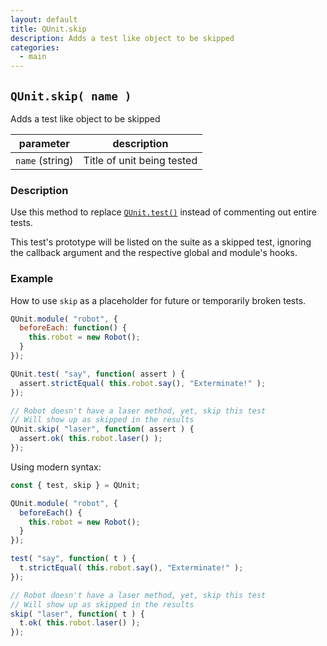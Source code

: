 ```yaml
---
layout: default
title: QUnit.skip
description: Adds a test like object to be skipped
categories:
  - main
---
```


## `QUnit.skip( name )`

Adds a test like object to be skipped

| parameter | description |
|-----------|-------------|
| `name` (string) | Title of unit being tested |

### Description

Use this method to replace [`QUnit.test()`](/main/QUnit.test/) instead of commenting out entire tests.

This test's prototype will be listed on the suite as a skipped test, ignoring the callback argument and the respective global and module's hooks.

### Example

How to use `skip` as a placeholder for future or temporarily broken tests.

```js
QUnit.module( "robot", {
  beforeEach: function() {
    this.robot = new Robot();
  }
});

QUnit.test( "say", function( assert ) {
  assert.strictEqual( this.robot.say(), "Exterminate!" );
});

// Robot doesn't have a laser method, yet, skip this test
// Will show up as skipped in the results
QUnit.skip( "laser", function( assert ) {
  assert.ok( this.robot.laser() );
});
```

Using modern syntax:

```js
const { test, skip } = QUnit;

QUnit.module( "robot", {
  beforeEach() {
    this.robot = new Robot();
  }
});

test( "say", function( t ) {
  t.strictEqual( this.robot.say(), "Exterminate!" );
});

// Robot doesn't have a laser method, yet, skip this test
// Will show up as skipped in the results
skip( "laser", function( t ) {
  t.ok( this.robot.laser() );
});
```
